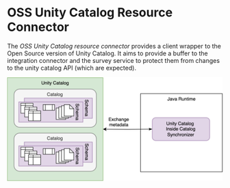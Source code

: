 <!-- SPDX-License-Identifier: CC-BY-4.0 -->
<!-- Copyright Contributors to the Egeria project. -->

# OSS Unity Catalog Resource Connector

The *OSS Unity Catalog resource connector* provides a client wrapper to the Open Source version of Unity Catalog.  It aims to provide a buffer to the integration connector and the survey service to protect them from changes to the unity catalog API (which are expected).

![Connector Operation](resource-connector.svg)